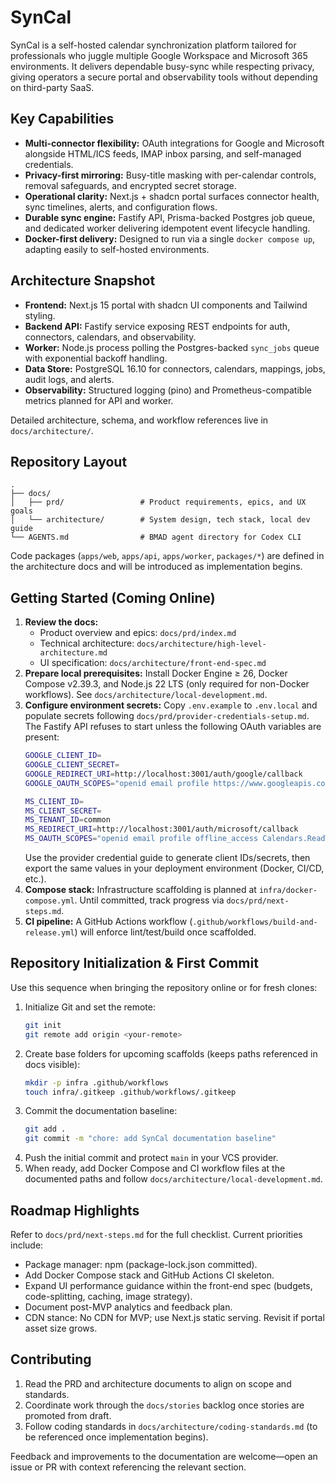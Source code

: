 # SynCal

SynCal is a self-hosted calendar synchronization platform tailored for professionals who juggle multiple Google Workspace and Microsoft 365 environments. It delivers dependable busy-sync while respecting privacy, giving operators a secure portal and observability tools without depending on third-party SaaS.

## Key Capabilities
- **Multi-connector flexibility:** OAuth integrations for Google and Microsoft alongside HTML/ICS feeds, IMAP inbox parsing, and self-managed credentials.
- **Privacy-first mirroring:** Busy-title masking with per-calendar controls, removal safeguards, and encrypted secret storage.
- **Operational clarity:** Next.js + shadcn portal surfaces connector health, sync timelines, alerts, and configuration flows.
- **Durable sync engine:** Fastify API, Prisma-backed Postgres job queue, and dedicated worker delivering idempotent event lifecycle handling.
- **Docker-first delivery:** Designed to run via a single `docker compose up`, adapting easily to self-hosted environments.

## Architecture Snapshot
- **Frontend:** Next.js 15 portal with shadcn UI components and Tailwind styling.
- **Backend API:** Fastify service exposing REST endpoints for auth, connectors, calendars, and observability.
- **Worker:** Node.js process polling the Postgres-backed `sync_jobs` queue with exponential backoff handling.
- **Data Store:** PostgreSQL 16.10 for connectors, calendars, mappings, jobs, audit logs, and alerts.
- **Observability:** Structured logging (pino) and Prometheus-compatible metrics planned for API and worker.

Detailed architecture, schema, and workflow references live in `docs/architecture/`.

## Repository Layout
```
.
├── docs/
│   ├── prd/                 # Product requirements, epics, and UX goals
│   └── architecture/        # System design, tech stack, local dev guide
└── AGENTS.md                # BMAD agent directory for Codex CLI
```
Code packages (`apps/web`, `apps/api`, `apps/worker`, `packages/*`) are defined in the architecture docs and will be introduced as implementation begins.

## Getting Started (Coming Online)
1. **Review the docs:**
   - Product overview and epics: `docs/prd/index.md`
   - Technical architecture: `docs/architecture/high-level-architecture.md`
   - UI specification: `docs/architecture/front-end-spec.md`
2. **Prepare local prerequisites:** Install Docker Engine ≥ 26, Docker Compose v2.39.3, and Node.js 22 LTS (only required for non-Docker workflows). See `docs/architecture/local-development.md`.
3. **Configure environment secrets:** Copy `.env.example` to `.env.local` and populate secrets following `docs/prd/provider-credentials-setup.md`. The Fastify API refuses to start unless the following OAuth variables are present:
   ```bash
   GOOGLE_CLIENT_ID=
   GOOGLE_CLIENT_SECRET=
   GOOGLE_REDIRECT_URI=http://localhost:3001/auth/google/callback
   GOOGLE_OAUTH_SCOPES="openid email profile https://www.googleapis.com/auth/calendar"

   MS_CLIENT_ID=
   MS_CLIENT_SECRET=
   MS_TENANT_ID=common
   MS_REDIRECT_URI=http://localhost:3001/auth/microsoft/callback
   MS_OAUTH_SCOPES="openid email profile offline_access Calendars.ReadWrite"
   ```
   Use the provider credential guide to generate client IDs/secrets, then export the same values in your deployment environment (Docker, CI/CD, etc.).
4. **Compose stack:** Infrastructure scaffolding is planned at `infra/docker-compose.yml`. Until committed, track progress via `docs/prd/next-steps.md`.
5. **CI pipeline:** A GitHub Actions workflow (`.github/workflows/build-and-release.yml`) will enforce lint/test/build once scaffolded.

## Repository Initialization & First Commit
Use this sequence when bringing the repository online or for fresh clones:

1. Initialize Git and set the remote:
   ```bash
   git init
   git remote add origin <your-remote>
   ```
2. Create base folders for upcoming scaffolds (keeps paths referenced in docs visible):
   ```bash
   mkdir -p infra .github/workflows
   touch infra/.gitkeep .github/workflows/.gitkeep
   ```
3. Commit the documentation baseline:
   ```bash
   git add .
   git commit -m "chore: add SynCal documentation baseline"
   ```
4. Push the initial commit and protect `main` in your VCS provider.
5. When ready, add Docker Compose and CI workflow files at the documented paths and follow `docs/architecture/local-development.md`.

## Roadmap Highlights
Refer to `docs/prd/next-steps.md` for the full checklist. Current priorities include:
- Package manager: npm (package-lock.json committed).
- Add Docker Compose stack and GitHub Actions CI skeleton.
- Expand UI performance guidance within the front-end spec (budgets, code-splitting, caching, image strategy).
- Document post-MVP analytics and feedback plan.
- CDN stance: No CDN for MVP; use Next.js static serving. Revisit if portal asset size grows.

## Contributing
1. Read the PRD and architecture documents to align on scope and standards.
2. Coordinate work through the `docs/stories` backlog once stories are promoted from draft.
3. Follow coding standards in `docs/architecture/coding-standards.md` (to be referenced once implementation begins).

Feedback and improvements to the documentation are welcome—open an issue or PR with context referencing the relevant section.
